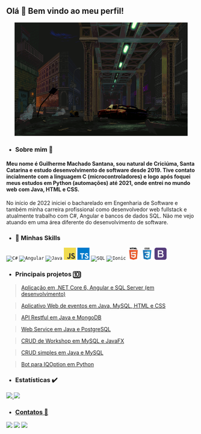 ## Olá 👋 Bem vindo ao meu perfil! 

<p align="center">
	<img width="460" height="300" src="assets\to_readme\75uC.gif">
</p>


- ### Sobre mim 🙂
#### Meu nome é Guilherme Machado Santana, sou natural de Criciúma, Santa Catarina e estudo desenvolvimento de software desde 2019. Tive contato incialmente com a linguagem C (microcontroladores) e logo após foquei meus estudos em Python (automações) até 2021, onde entrei no mundo web com Java, HTML e CSS. 
No início de 2022 iniciei o bacharelado em Engenharia de Software e também minha carreira profissional como desenvolvedor web fullstack e atualmente trabalho com C#, Angular e bancos de dados SQL. Não me vejo atuando em uma área diferente do desenvolvimento de software.

- ### 🚀 Minhas Skills

<code><img height="32" src="https://cdn-icons-png.flaticon.com/512/6132/6132221.png" alt="C#"/></code>
<code><img height="32" src="https://seeklogo.com/images/A/angular-icon-logo-9946B9795D-seeklogo.com.png" alt="Angular"/></code>
<code><img height="32" src="https://cdn-icons-png.flaticon.com/512/226/226777.png" alt="Java"/></code>
<code><img height="32" src="https://raw.githubusercontent.com/github/explore/80688e429a7d4ef2fca1e82350fe8e3517d3494d/topics/javascript/javascript.png" alt="Javascript"/></code>
<code><img height="32" src="https://raw.githubusercontent.com/github/explore/80688e429a7d4ef2fca1e82350fe8e3517d3494d/topics/typescript/typescript.png" alt="Typescript"/></code>
<code><img height="32" src="https://cdn-icons-png.flaticon.com/512/5815/5815478.png" alt="SQL"/></code>
<code><img height="32" src="https://uxwing.com/wp-content/themes/uxwing/download/brands-and-social-media/ionic-icon.png" alt="Ionic"/></code>
<code><img height="32" src="https://raw.githubusercontent.com/github/explore/80688e429a7d4ef2fca1e82350fe8e3517d3494d/topics/html/html.png" alt="HTML5"/></code>
<code><img height="32" src="https://raw.githubusercontent.com/github/explore/80688e429a7d4ef2fca1e82350fe8e3517d3494d/topics/css/css.png" alt="CSS"/></code>
<code><img height="32" src="https://raw.githubusercontent.com/github/explore/80688e429a7d4ef2fca1e82350fe8e3517d3494d/topics/bootstrap/bootstrap.png" alt="Bootstrap"/></code>


- ### Principais projetos 🔟

>[Aplicação em .NET Core 6, Angular e SQL Server (em desenvolvimento)](https://github.com/guirms/site_estaciona_facil)

>[Aplicativo Web de eventos em Java, MySQL, HTML e CSS](https://github.com/guirms/app_de_evento_web_java)

>[API Restful em Java e MongoDB](https://github.com/guirms/api-restful-springboot-mongodb)

>[Web Service em Java e PostgreSQL](https://github.com/guirms/webservice_springboot)

>[CRUD de Workshop em MySQL e JavaFX](https://github.com/guirms/crud_workshop-javaFX-JDBC)

>[CRUD simples em Java e MySQL](https://github.com/guirms/padrao_dao_jdbc)

>[Bot para IQOption em Python](https://github.com/guirms/iqoption_trade_bot)

- ### Estatísticas ✔️
<div>
<a href="https://github.com/guirms">
<img height="150em" src="https://github-readme-stats.vercel.app/api/top-langs/?username=guirms&layout=compact&langs_count=7&theme=dracula"/>
<img height="150em" src="https://github-readme-stats.vercel.app/api?username=guirms&show_icons=true&theme=dracula&include_all_commits=true&count_private=true"/>
</div>

- ### Contatos 📱 
  
<div>
<a href="https://www.linkedin.com/in/guilherme-machado-santana-468174216/" target="_blank"><img src="https://img.shields.io/badge/-LinkedIn-%230077B5?style=for-the-badge&logo=linkedin&logoColor=white" target="_blank"></a> <a href = "mailto:guilherme.ms2003@aluno.ifsc.edu.br"><img src="https://img.shields.io/badge/Gmail-D14836?style=for-the-badge&logo=gmail&logoColor=white" target="_blank"></a> <a href="https://instagram.com/g.santanaa03" target="_blank"><img src="https://img.shields.io/badge/-Instagram-%23E4405F?style=for-the-badge&logo=instagram&logoColor=white" target="_blank"></a> 
</div>


  

